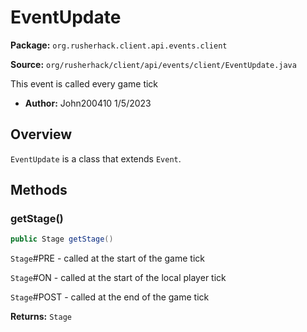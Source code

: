 # EventUpdate

**Package:** `org.rusherhack.client.api.events.client`

**Source:** `org/rusherhack/client/api/events/client/EventUpdate.java`

This event is called every game tick
* **Author:** John200410 1/5/2023



## Overview

`EventUpdate` is a class that extends `Event`.

## Methods

### getStage()

```java
public Stage getStage()
```

`Stage`#PRE - called at the start of the game tick



`Stage`#ON - called at the start of the local player tick



`Stage`#POST - called at the end of the game tick

**Returns:** `Stage`

